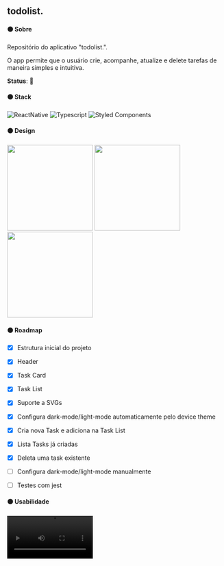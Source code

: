 ## todolist.

#### ⚫️ Sobre
Repositório do aplicativo "todolist.".

O app permite que o usuário crie, acompanhe, atualize e delete tarefas de maneira simples e intuitiva.

**Status**: 🚧

#### ⚫️ Stack

![ReactNative](https://img.shields.io/badge/react_native-%2320232a.svg?style=for-the-badge&logo=react&logoColor=%2361DAFB)
![Typescript](https://img.shields.io/badge/TypeScript-007ACC?style=for-the-badge&logo=typescript&logoColor=white)
![Styled Components](https://img.shields.io/badge/styled--components-DB7093?style=for-the-badge&logo=styled-components&logoColor=white)

#### ⚫️ Design
<p>
  <img src="https://user-images.githubusercontent.com/91204232/184699826-adaf1421-3ece-42ab-b25d-3add4cf9eebc.png" width="200" />
  <img src="https://user-images.githubusercontent.com/91204232/184699977-169ec6ba-c09b-4906-bf4a-73c2706b7b10.png" width="200" />
  <img src="https://user-images.githubusercontent.com/91204232/184700160-27cb7e9d-f505-4111-90b4-214de05582da.png" width="200" />
  
</p>

#### ⚫️ Roadmap

- [x] Estrutura inicial do projeto
- [x] Header
- [x] Task Card
- [x] Task List
- [x] Suporte a SVGs
- [x] Configura dark-mode/light-mode automaticamente pelo device theme
- [x] Cria nova Task e adiciona na Task List
- [x] Lista Tasks já criadas
- [x] Deleta uma task existente
- [ ] Configura dark-mode/light-mode manualmente
- [ ] Testes com jest


#### ⚫️ Usabilidade
<video src="https://user-images.githubusercontent.com/91204232/184700590-ad6af2e8-a313-4823-a6d0-286a44332f38.mp4" width="200" />




